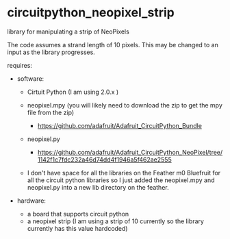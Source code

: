 # circuitpython_neopixel_strip
library for manipulating a strip of NeoPixels 

The code assumes a strand length of 10 pixels.
This may be changed to an input as the library progresses.

requires:
* software:
  * Cirtuit Python (I am using 2.0.x ) 
  * neopixel.mpy (you will likely need to download the zip to get the mpy file from the zip)
    * https://github.com/adafruit/Adafruit_CircuitPython_Bundle
  
  * neopixel.py 
    * https://github.com/adafruit/Adafruit_CircuitPython_NeoPixel/tree/1142f1c7fdc232a46d74dd4f1946a5f462ae2555

  * I don't have space for all the libraries on the Feather m0 Bluefruit for all the circuit python libraries so I just added the neopixel.mpy and neopixel.py into a new lib directory on the feather.
  
* hardware:
  * a board that supports circuit python
  * a neopixel strip (I am using a strip of 10 currently so the library currently has this value hardcoded)
